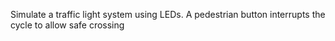 Simulate a traffic light system using LEDs. A pedestrian button interrupts the cycle to allow safe crossing
